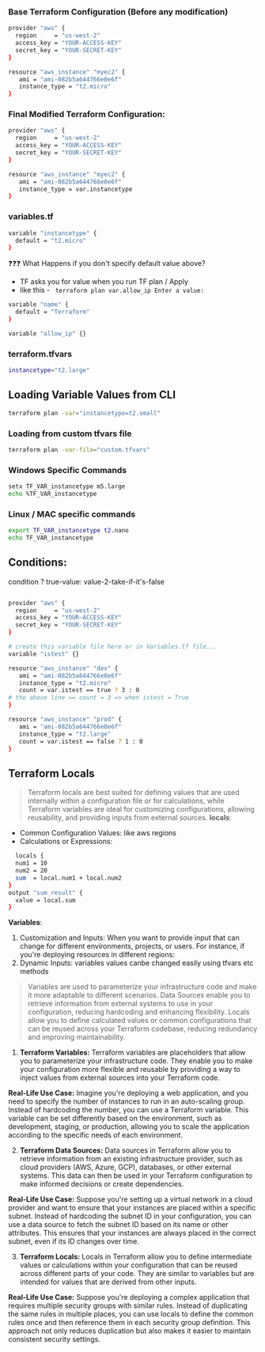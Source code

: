 ### Base Terraform Configuration (Before any modification)
```sh
provider "aws" {
  region     = "us-west-2"
  access_key = "YOUR-ACCESS-KEY"
  secret_key = "YOUR-SECRET-KEY"
}

resource "aws_instance" "myec2" {
   ami = "ami-082b5a644766e0e6f"
   instance_type = "t2.micro"
}
```
### Final Modified Terraform Configuration:
```sh
provider "aws" {
  region     = "us-west-2"
  access_key = "YOUR-ACCESS-KEY"
  secret_key = "YOUR-SECRET-KEY"
}

resource "aws_instance" "myec2" {
   ami = "ami-082b5a644766e0e6f"
   instance_type = var.instancetype
}
```
### variables.tf

```sh
variable "instancetype" {
  default = "t2.micro"
}
```
❓❓❓ What Happens if you don't specify default value above?
- TF asks you for value when you run TF plan / Apply
- like this - ` terraform plan
var.allow_ip
  Enter a value:`
```sh
variable "name" {
  default = "Terraform"
}

variable "allow_ip" {}
```
### terraform.tfvars

```sh
instancetype="t2.large"
```
## Loading Variable Values from CLI
```sh
terraform plan -var="instancetype=t2.small"
```
### Loading from custom tfvars file
```sh
terraform plan -var-file="custom.tfvars"
``` 

### Windows Specific Commands
```sh
setx TF_VAR_instancetype m5.large
echo %TF_VAR_instancetype
```

### Linux / MAC specific commands

```sh
export TF_VAR_instancetype t2.nano
echo TF_VAR_instancetype
```

## Conditions:
condition ? true-value: value-2-take-if-it's-false

```sh

provider "aws" {
  region     = "us-west-2"
  access_key = "YOUR-ACCESS-KEY"
  secret_key = "YOUR-SECRET-KEY"
}

# create this variable file here or in Variables.tf file...
variable "istest" {}

resource "aws_instance" "dev" {
   ami = "ami-082b5a644766e0e6f"
   instance_type = "t2.micro"
   count = var.istest == true ? 3 : 0
# the above line == count = 3 => when istest = True
}

resource "aws_instance" "prod" {
   ami = "ami-082b5a644766e0e6f"
   instance_type = "t2.large"
   count = var.istest == false ? 1 : 0
}

```
## Terraform Locals
> Terraform locals are best suited for defining values that are used internally within a configuration file or for calculations, while Terraform variables are ideal for customizing configurations, allowing reusability, and providing inputs from external sources.
**locals**:
- Common Configuration Values: like aws regions
- Calculations or Expressions:
```sh
  locals {
  num1 = 10
  num2 = 20
  sum  = local.num1 + local.num2
}
output "sum_result" {
  value = local.sum
}
```

**Variables**:
1. Customization and Inputs: When you want to provide input that can change for different environments, projects, or users. For instance, if you're deploying resources in different regions:
2. Dynamic Inputs: variables values canbe changed easily using tfvars etc methods

> Variables are used to parameterize your infrastructure code and make it more adaptable to different scenarios.
Data Sources enable you to retrieve information from external systems to use in your configuration, reducing hardcoding and enhancing flexibility.
Locals allow you to define calculated values or common configurations that can be reused across your Terraform codebase, reducing redundancy and improving maintainability.

1. **Terraform Variables:**
Terraform variables are placeholders that allow you to parameterize your infrastructure code. They enable you to make your configuration more flexible and reusable by providing a way to inject values from external sources into your Terraform code.

**Real-Life Use Case:**
Imagine you're deploying a web application, and you need to specify the number of instances to run in an auto-scaling group. Instead of hardcoding the number, you can use a Terraform variable. This variable can be set differently based on the environment, such as development, staging, or production, allowing you to scale the application according to the specific needs of each environment.

2. **Terraform Data Sources:**
Data sources in Terraform allow you to retrieve information from an existing infrastructure provider, such as cloud providers (AWS, Azure, GCP), databases, or other external systems. This data can then be used in your Terraform configuration to make informed decisions or create dependencies.

**Real-Life Use Case:**
Suppose you're setting up a virtual network in a cloud provider and want to ensure that your instances are placed within a specific subnet. Instead of hardcoding the subnet ID in your configuration, you can use a data source to fetch the subnet ID based on its name or other attributes. This ensures that your instances are always placed in the correct subnet, even if its ID changes over time.

3. **Terraform Locals:**
Locals in Terraform allow you to define intermediate values or calculations within your configuration that can be reused across different parts of your code. They are similar to variables but are intended for values that are derived from other inputs.

**Real-Life Use Case:**
Suppose you're deploying a complex application that requires multiple security groups with similar rules. Instead of duplicating the same rules in multiple places, you can use locals to define the common rules once and then reference them in each security group definition. This approach not only reduces duplication but also makes it easier to maintain consistent security settings.

